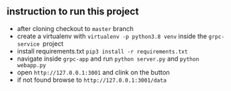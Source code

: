 ## instruction to run this project

* after cloning checkout to `master` branch
* create a virtualenv with  ```virtualenv -p python3.8 venv``` inside the `grpc-service `project
* install requirements.txt ```pip3 install -r requirements.txt```
* navigate inside ```grpc-app``` and run `python server.py` and `python webapp.py`
* open ```http://127.0.0.1:3001``` and clink on the button
* if not found browse to ```http://127.0.0.1:3001/data```

